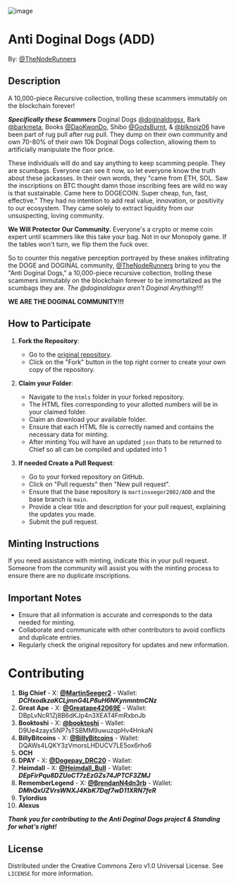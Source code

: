 ![image](https://github.com/GreatApe42069/ADD/assets/153969184/e7b05d19-05df-4cb1-8103-e43706fad3e7)

# Anti Doginal Dogs (ADD)
By: [@TheNodeRunners](https://twitter.com/TheNodeRunners)

## Description
A 10,000-piece Recursive collection, trolling these scammers immutably on the blockchain forever!

***Specifically these Scammers***
Doginal Dogs [@doginaldogsx](https://twitter.com/doginaldogsx), Bark [@barkmeta](https://twitter.com/barkmeta), Books [@DaoKwonDo](https://twitter.com/DaoKwonDo), Shibo [@GodsBurnt](https://twitter.com/GodsBurnt), & [@blknoiz06](https://twitter.com/@blknoiz06) have been part of rug pull after rug pull. They dump on their own community and own 70-80% of their own 10k Doginal Dogs collection, allowing them to artificially manipulate the floor price.

These individuals will do and say anything to keep scamming people. They are scumbags. Everyone can see it now, so let everyone know the truth about these jackasses. In their own words, they "came from ETH, SOL. Saw the inscriptions on BTC thought damn those inscribing fees are wild no way is that sustainable. Came here to DOGECOIN. Super cheap, fun, fast, effective." They had no intention to add real value, innovation, or positivity to our ecosystem. They came solely to extract liquidity from our unsuspecting, loving community.

**We Will Protector Our Community.** 
Everyone's a crypto or meme coin expert until scammers like this take your bag. Not in our Monopoly game. If the tables won't turn, we flip them the fuck over.

So to counter this negative perception portrayed by these snakes infiltrating the DOGE and DOGINAL community, [@TheNodeRunners](https://twitter.com/TheNodeRunners) bring to you the "Anti Doginal Dogs," a 10,000-piece recursive collection, trolling these scammers immutably on the blockchain forever to be immortalized as the scumbags they are. *The ⁦@doginaldogsx⁩ aren't Doginal Anything!!!!*

**WE ARE THE DOGINAL COMMUNITY!!!**

## How to Participate

1. **Fork the Repository**:
   - Go to the [original repository](https://github.com/martinseeger2002/ADD).
   - Click on the "Fork" button in the top right corner to create your own copy of the repository.

2. **Claim your Folder**:
   - Navigate to the `htmls` folder in your forked repository.
   - The HTML files corresponding to your allotted numbers will be in your claimed folder.
   - Claim an download your available folder.
   - Ensure that each HTML file is correctly named and contains the necessary data for minting.
   - After minting You will have an updated `json` thats to be returned to Chief so all can be compiled and updated into 1

4. **If needed Create a Pull Request**:
   - Go to your forked repository on GitHub.
   - Click on "Pull requests" then "New pull request".
   - Ensure that the base repository is `martinseeger2002/ADD` and the base branch is `main`.
   - Provide a clear title and description for your pull request, explaining the updates you made.
   - Submit the pull request.

## Minting Instructions

If you need assistance with minting, indicate this in your pull request. Someone from the community will assist you with the minting process to ensure there are no duplicate inscriptions.

## Important Notes

- Ensure that all information is accurate and corresponds to the data needed for minting.
- Collaborate and communicate with other contributors to avoid conflicts and duplicate entries.
- Regularly check the original repository for updates and new information.

# Contributing

1. **Big Chief** - X: <a href="https://x.com/martinseeger2"><strong>@MartinSeeger2</strong></a> - Wallet: ***DCHxodkzaKCLjmnG4LP8uH6NKynmntmCNz***
2. **Great Ape** - X: <a href="https://x.com/Greatape42069E"><strong>@Greatape42069E</strong></a> - Wallet:  DBpLvNcR1Zj8B6dKJp4n3XEAT4FmRxbnJb
3. **Booktoshi** - X: <a href="https://x.com/booktoshi"><strong>@booktoshi</strong></a> - Wallet: D9Ue4zayx5NP7sTSBMM9uwuzqpHv4HnkaN
4. **BillyBitcoins** - X: <a href="https://x.com/billybitcoins"><strong>@BillyBitcoins</strong></a> - Wallet: DQAWs4LQKY3zVmorsLHDUCV7LE5ox6rho6
5. **OCH**
6. **DPAY** - X: <a href="https://x.com/Dogepay_DRC20"><strong>@Dogepay_DRC20</strong></a> - Wallet:
7. **Heimdall** - X: <a href="https://x.com/Heimdall_Bull"><strong>@Heimdall_Bull</strong></a> - Wallet: ***DEpFirPqu8DZUoCT7zEzGZs74JPTCF3ZMJ***
8. **RememberLegend** - X: <a href="https://x.com/BrendanN4dn3rb"><strong>@BrendanN4dn3rb</strong></a> - Wallet: ***DMhQxUZVrsWNXJ4KbK7Dqf7wD11XRN7feR***
9. **Tylordius**
10. **Alexus** 

***Thank you for contributing to the Anti Doginal Dogs project & Standing for what's right!***

## License

Distributed under the Creative Commons Zero v1.0 Universal License. See `LICENSE` for more information.

